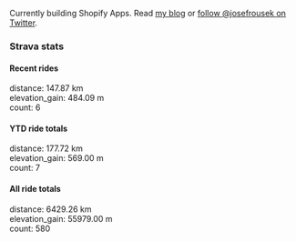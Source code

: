 Currently building Shopify Apps. Read [my blog](https://blog.rousek.name/) or [follow @josefrousek on Twitter](https://twitter.com/josefrousek).

### Strava stats

<!-- strava_stats starts -->
#### Recent rides

distance: 147.87 km  
elevation_gain: 484.09 m  
count: 6


#### YTD ride totals

distance: 177.72 km  
elevation_gain: 569.00 m  
count: 7


#### All ride totals

distance: 6429.26 km  
elevation_gain: 55979.00 m  
count: 580


<!-- strava_stats ends -->